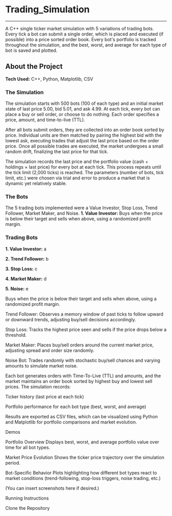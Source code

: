 # Trading_Simulation
---
A C++ single ticker market simulation with 5 variations of trading bots. Every tick a bot can submit a single order, which is placed and executed (if possible) into a price sorted order book. Every bot's portfolio is tracked throughout the simulation, and the best, worst, and average for each type of bot is saved and plotted.

## About the Project

**Tech Used:** C++, Python, Matplotlib, CSV

### The Simulation
The simulation starts with 500 bots (100 of each type) and an initial market state of last price 5.00, bid 5.01, and ask 4.99. At each tick, every bot can place a buy or sell order, or choose to do nothing. Each order specifies a price, amount, and time-to-live (TTL).

After all bots submit orders, they are collected into an order book sorted by price. Individual units are then matched by pairing the highest bid with the lowest ask, executing trades that adjust the last price based on the order price. Once all possible trades are executed, the market undergoes a small random drift, finalizing the last price for that tick.

The simulation records the last price and the portfolio value (cash + holdings × last price) for every bot at each tick. This process repeats until the tick limit (2,000 ticks) is reached. The parameters (number of bots, tick limit, etc.) were chosen via trial and error to produce a market that is dynamic yet relatively stable.

### The Bots

The 5 trading bots implemented were a Value Investor, Stop Loss, Trend Follower, Market Maker, and Noise. 
**1. Value Investor:** Buys when the price is below their target and sells when above, using a randomized profit margin.


### Trading Bots
**1. Value Investor:** a

**2. Trend Follower:** b

**3. Stop Loss:** c

**4. Market Maker:** d

**5. Noise:** e

Buys when the price is below their target and sells when above, using a randomized profit margin.

Trend Follower: Observes a memory window of past ticks to follow upward or downward trends, adjusting buy/sell decisions accordingly.

Stop Loss: Tracks the highest price seen and sells if the price drops below a threshold.

Market Maker: Places buy/sell orders around the current market price, adjusting spread and order size randomly.

Noise Bot: Trades randomly with stochastic buy/sell chances and varying amounts to simulate market noise.

Each bot generates orders with Time-To-Live (TTL) and amounts, and the market maintains an order book sorted by highest buy and lowest sell prices. The simulation records:

Ticker history (last price at each tick)

Portfolio performance for each bot type (best, worst, and average)

Results are exported as CSV files, which can be visualized using Python and Matplotlib for portfolio comparisons and market evolution.

Demos

Portfolio Overview
Displays best, worst, and average portfolio value over time for all bot types.

Market Price Evolution
Shows the ticker price trajectory over the simulation period.

Bot-Specific Behavior
Plots highlighting how different bot types react to market conditions (trend-following, stop-loss triggers, noise trading, etc.)

(You can insert screenshots here if desired.)

Running Instructions

Clone the Repository

